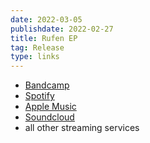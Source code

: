 ```yaml
---
date: 2022-03-05
publishdate: 2022-02-27
title: Rufen EP
tag: Release
type: links
---
```

- [Bandcamp](https://acidatm.bandcamp.com/album/rufen)
- [Spotify](https://open.spotify.com/album/40nZewzeC5uja9E4e3iMi5?si=iz9Hrgn9RMWA8nAXWJ04Jg)
- [Apple Music](https://music.apple.com/us/album/rufen-ep/1612713254)
- [Soundcloud](https://soundcloud.com/acidatm/sets/rufen)
- all other streaming services
